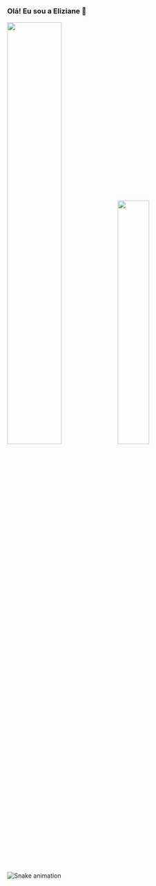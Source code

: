 ### Olá! Eu sou a Eliziane 👋



  <img width="50%" src="https://github-readme-stats.vercel.app/api?username=el1ziane&show_icons=true&rank_icon=github&theme=panda"> <img width="38%" src="https://github-readme-stats.vercel.app/api/top-langs/?username=el1ziane&layout=compact&theme=panda&custom_title=Most%20Used%20Languages&langs_count=8">

![Snake animation](el1ziane)
  




